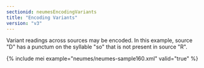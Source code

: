 ```yaml
---
sectionid: neumesEncodingVariants
title: "Encoding Variants"
version: "v3"
---
```


Variant readings across sources may be encoded. In this example, source "D" has a punctum on the syllable "so" that is not present in source "R".

{% include mei example="neumes/neumes-sample160.xml" valid="true" %}
